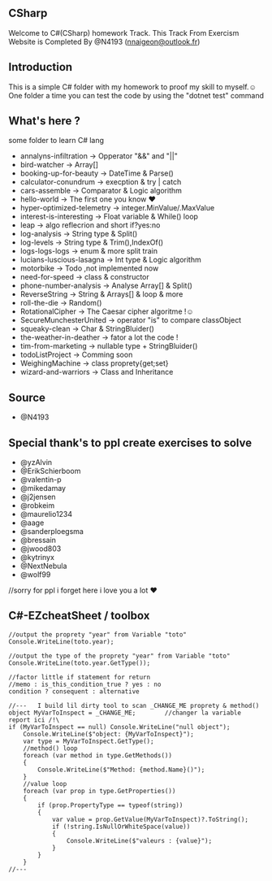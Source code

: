 ## CSharp
Welcome to C#(CSharp) homework Track.
    This Track From Exercism Website is Completed By @N4193 (nnaigeon@outlook.fr)

## Introduction
This is a simple C# folder with my homework to proof my skill to myself.☺
One folder a time you can test the code by using the "dotnet test" command 

## What's here ?
some folder to learn C# lang 
- annalyns-infiltration             -> Opperator "&&" and "||" 
- bird-watcher                      -> Array[]
- booking-up-for-beauty             -> DateTime & Parse()
- calculator-conundrum              -> execption & try | catch 
- cars-assemble                     -> Comparator & Logic algorithm
- hello-world                       -> The first one you know ♥
- hyper-optimized-telemetry         -> integer.MinValue/.MaxValue
- interest-is-interesting           -> Float variable & While() loop   
- leap                              -> algo reflecrion and short if?yes:no
- log-analysis                      -> String type & Split() 
- log-levels                        -> String type & Trim(),IndexOf()
- logs-logs-logs                    -> enum & more split train
- lucians-luscious-lasagna          -> Int type & Logic algorithm
- motorbike                         ->  Todo ,not implemented now 
- need-for-speed                    -> class & constructor
- phone-number-analysis             -> Analyse Array[] & Split()
- ReverseString                     -> String & Arrays[] & loop & more 
- roll-the-die                      -> Random()
- RotationalCipher                  -> The Caesar cipher algoritme !☺
- SecureMunchesterUnited            -> operator "is" to compare classObject
- squeaky-clean                     -> Char & StringBluider()
- the-weather-in-deather            -> fator a lot the code ! 
- tim-from-marketing                -> nullable type + StringBluider()
- todoListProject                   ->  Comming soon
- WeighingMachine                   -> class proprety{get;set}
- wizard-and-warriors               -> Class and Inheritance

## Source
- @N4193

## Special thank's to ppl create exercises to solve 
- @yzAlvin
- @ErikSchierboom
- @valentin-p
- @mikedamay
- @j2jensen
- @robkeim
- @maurelio1234
- @aage
- @sanderploegsma
- @bressain
- @jwood803
- @kytrinyx
- @NextNebula
- @wolf99

//sorry for ppl i forget here i love you a lot ♥

## C#-EZcheatSheet / toolbox
    //output the proprety "year" from Variable "toto"
    Console.WriteLine(toto.year);

    //output the type of the proprety "year" from Variable "toto"
    Console.WriteLine(toto.year.GetType());

    //factor little if statement for return
    //memo : is_this_condition_true ? yes : no
    condition ? consequent : alternative

    //---   I build lil dirty tool to scan _CHANGE_ME proprety & method() 
    object MyVarToInspect = _CHANGE_ME;        //changer la variable report ici /!\   
    if (MyVarToInspect == null) Console.WriteLine("null object");
        Console.WriteLine($"object: {MyVarToInspect}");
        var type = MyVarToInspect.GetType();
        //method() loop 
        foreach (var method in type.GetMethods())
        {
            Console.WriteLine($"Method: {method.Name}()");
        }
        //value loop
        foreach (var prop in type.GetProperties())
        {
            if (prop.PropertyType == typeof(string))
            {
                var value = prop.GetValue(MyVarToInspect)?.ToString();
                if (!string.IsNullOrWhiteSpace(value))
                {
                    Console.WriteLine($"valeurs : {value}");
                }
            }
        }
    //---
